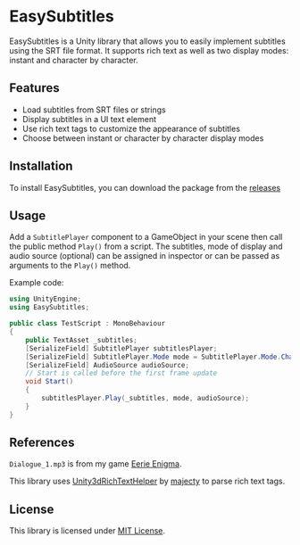 # EasySubtitles

EasySubtitles is a Unity library that allows you to easily implement subtitles using the SRT file format. It supports rich text as well as two display modes: instant and character by character.

## Features

- Load subtitles from SRT files or strings
- Display subtitles in a UI text element
- Use rich text tags to customize the appearance of subtitles
- Choose between instant or character by character display modes

## Installation

To install EasySubtitles, you can download the package from the [releases](https://github.com/yourusername/EasySubtitles/releases)

## Usage

Add a `SubtitlePlayer` component to a GameObject in your scene then call the public method `Play()` from a script.
The subtitles, mode of display and audio source (optional) can be assigned in inspector or can be passed as arguments to the `Play()` method.

Example code:

```csharp
using UnityEngine;
using EasySubtitles;

public class TestScript : MonoBehaviour
{
    public TextAsset _subtitles;
    [SerializeField] SubtitlePlayer subtitlesPlayer;
    [SerializeField] SubtitlePlayer.Mode mode = SubtitlePlayer.Mode.CharacterByCharacter;
    [SerializeField] AudioSource audioSource;
    // Start is called before the first frame update
    void Start()
    {
        subtitlesPlayer.Play(_subtitles, mode, audioSource);
    }
}
```

## References

`Dialogue_1.mp3` is from my game [Eerie Enigma](https://ookii-tsuki.itch.io/eerie-enigma).

This library uses [Unity3dRichTextHelper](https://github.com/majecty/Unity3dRichTextHelper) by [majecty](https://github.com/majecty) to parse rich text tags.

## License
This library is licensed under [MIT License](https://github.com/ookii-tsuki/EasySubtitles/blob/main/LICENSE).

